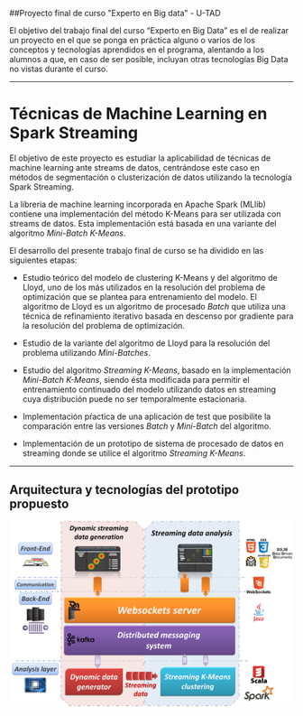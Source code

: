 ##Proyecto final de curso "Experto en Big data" - U-TAD

El objetivo del trabajo final del curso “Experto en Big Data” es el de realizar un proyecto en el que se ponga en práctica alguno o varios de los conceptos y tecnologías aprendidos en el programa, alentando a los alumnos a que, en caso de ser posible, incluyan otras tecnologías Big Data no vistas durante el curso. 

----------------------------------------

# Técnicas de Machine Learning en Spark Streaming

El objetivo de este proyecto es estudiar la aplicabilidad de técnicas de machine learning ante streams de datos, centrándose este caso en métodos de segmentación o clusterización de datos utilizando la tecnología Spark Streaming.

La libreria de machine learning incorporada en Apache Spark (MLlib) contiene una implementación del método K-Means para ser utilizada con streams de datos. Esta implementación está basada en una variante del algoritmo *Mini-Batch K-Means*. 

El desarrollo del presente trabajo final de curso se ha dividido en las siguientes etapas:

* Estudio teórico del modelo de clustering K-Means y del algoritmo de Lloyd, uno de los más utilizados en la resolución del problema de optimización que se plantea para entrenamiento del modelo. El algoritmo de Lloyd es un algoritmo de procesado *Batch* que utiliza una técnica de refinamiento iterativo basada en descenso por gradiente para la resolución del problema de optimización. 

* Estudio de la variante del algoritmo de Lloyd para la resolución del problema utilizando *Mini-Batches*.

* Estudio del algoritmo *Streaming K-Means*, basado en la implementación *Mini-Batch K-Means*, siendo ésta modificada para permitir el entrenamiento continuado del modelo utilizando datos en streaming cuya distribución puede no ser temporalmente estacionaria.

* Implementación pŕactica de una aplicación de test que posibilite la comparación entre las versiones *Batch* y *Mini-Batch* del algoritmo.

* Implementación de un prototipo de sistema de procesado de datos en streaming donde se utilice el algoritmo *Streaming K-Means*.


----------------------------------------

## Arquitectura y tecnologías del prototipo propuesto

![Image of architecture](/Imagenes/Arquitectura.png)